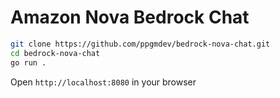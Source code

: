# Amazon Nova Bedrock Chat
```bash
git clone https://github.com/ppgmdev/bedrock-nova-chat.git
cd bedrock-nova-chat
go run .
```
Open `http://localhost:8080` in your browser
